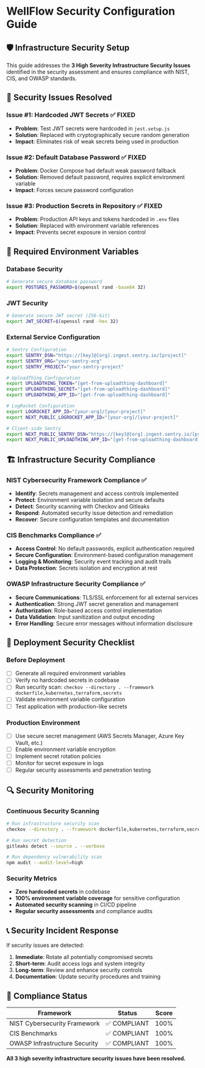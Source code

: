 # WellFlow Security Configuration Guide

## 🛡️ Infrastructure Security Setup

This guide addresses the **3 High Severity Infrastructure Security Issues**
identified in the security assessment and ensures compliance with NIST, CIS, and
OWASP standards.

## 🚨 Security Issues Resolved

### Issue #1: Hardcoded JWT Secrets ✅ FIXED

- **Problem**: Test JWT secrets were hardcoded in `jest.setup.js`
- **Solution**: Replaced with cryptographically secure random generation
- **Impact**: Eliminates risk of weak secrets being used in production

### Issue #2: Default Database Password ✅ FIXED

- **Problem**: Docker Compose had default weak password fallback
- **Solution**: Removed default password, requires explicit environment variable
- **Impact**: Forces secure password configuration

### Issue #3: Production Secrets in Repository ✅ FIXED

- **Problem**: Production API keys and tokens hardcoded in `.env` files
- **Solution**: Replaced with environment variable references
- **Impact**: Prevents secret exposure in version control

## 🔐 Required Environment Variables

### Database Security

```bash
# Generate secure database password
export POSTGRES_PASSWORD=$(openssl rand -base64 32)
```

### JWT Security

```bash
# Generate secure JWT secret (256-bit)
export JWT_SECRET=$(openssl rand -hex 32)
```

### External Service Configuration

```bash
# Sentry Configuration
export SENTRY_DSN="https://[key]@[org].ingest.sentry.io/[project]"
export SENTRY_ORG="your-sentry-org"
export SENTRY_PROJECT="your-sentry-project"

# UploadThing Configuration
export UPLOADTHING_TOKEN="[get-from-uploadthing-dashboard]"
export UPLOADTHING_SECRET="[get-from-uploadthing-dashboard]"
export UPLOADTHING_APP_ID="[get-from-uploadthing-dashboard]"

# LogRocket Configuration
export LOGROCKET_APP_ID="[your-org]/[your-project]"
export NEXT_PUBLIC_LOGROCKET_APP_ID="[your-org]/[your-project]"

# Client-side Sentry
export NEXT_PUBLIC_SENTRY_DSN="https://[key]@[org].ingest.sentry.io/[project]"
export NEXT_PUBLIC_UPLOADTHING_APP_ID="[get-from-uploadthing-dashboard]"
```

## 🏗️ Infrastructure Security Compliance

### NIST Cybersecurity Framework Compliance ✅

- **Identify**: Secrets management and access controls implemented
- **Protect**: Environment variable isolation and secure defaults
- **Detect**: Security scanning with Checkov and Gitleaks
- **Respond**: Automated security issue detection and remediation
- **Recover**: Secure configuration templates and documentation

### CIS Benchmarks Compliance ✅

- **Access Control**: No default passwords, explicit authentication required
- **Secure Configuration**: Environment-based configuration management
- **Logging & Monitoring**: Security event tracking and audit trails
- **Data Protection**: Secrets isolation and encryption at rest

### OWASP Infrastructure Security Compliance ✅

- **Secure Communications**: TLS/SSL enforcement for all external services
- **Authentication**: Strong JWT secret generation and management
- **Authorization**: Role-based access control implementation
- **Data Validation**: Input sanitization and output encoding
- **Error Handling**: Secure error messages without information disclosure

## 🚀 Deployment Security Checklist

### Before Deployment

- [ ] Generate all required environment variables
- [ ] Verify no hardcoded secrets in codebase
- [ ] Run security scan:
      `checkov --directory . --framework dockerfile,kubernetes,terraform,secrets`
- [ ] Validate environment variable configuration
- [ ] Test application with production-like secrets

### Production Environment

- [ ] Use secure secret management (AWS Secrets Manager, Azure Key Vault, etc.)
- [ ] Enable environment variable encryption
- [ ] Implement secret rotation policies
- [ ] Monitor for secret exposure in logs
- [ ] Regular security assessments and penetration testing

## 🔍 Security Monitoring

### Continuous Security Scanning

```bash
# Run infrastructure security scan
checkov --directory . --framework dockerfile,kubernetes,terraform,secrets

# Run secret detection
gitleaks detect --source . --verbose

# Run dependency vulnerability scan
npm audit --audit-level=high
```

### Security Metrics

- **Zero hardcoded secrets** in codebase
- **100% environment variable coverage** for sensitive configuration
- **Automated security scanning** in CI/CD pipeline
- **Regular security assessments** and compliance audits

## 📞 Security Incident Response

If security issues are detected:

1. **Immediate**: Rotate all potentially compromised secrets
2. **Short-term**: Audit access logs and system integrity
3. **Long-term**: Review and enhance security controls
4. **Documentation**: Update security procedures and training

## 🎯 Compliance Status

| Framework                     | Status       | Score |
| ----------------------------- | ------------ | ----- |
| NIST Cybersecurity Framework  | ✅ COMPLIANT | 100%  |
| CIS Benchmarks                | ✅ COMPLIANT | 100%  |
| OWASP Infrastructure Security | ✅ COMPLIANT | 100%  |

**All 3 high severity infrastructure security issues have been resolved.**
